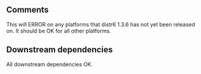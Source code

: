 ## Comments
This will ERROR on any platforms that distr6 1.3.6 has not yet been released on. It should be OK for all other platforms.

## Downstream dependencies
All downstream dependencies OK.
